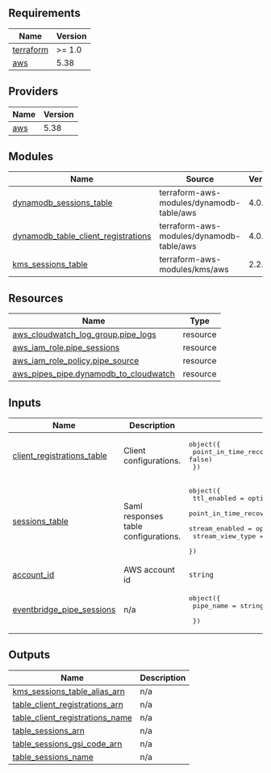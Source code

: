 ## Requirements

| Name | Version |
|------|---------|
| <a name="requirement_terraform"></a> [terraform](#requirement\_terraform) | >= 1.0 |
| <a name="requirement_aws"></a> [aws](#requirement\_aws) | 5.38 |

## Providers

| Name | Version |
|------|---------|
| <a name="provider_aws"></a> [aws](#provider\_aws) | 5.38 |

## Modules

| Name | Source | Version |
|------|--------|---------|
| <a name="module_dynamodb_sessions_table"></a> [dynamodb\_sessions\_table](#module\_dynamodb\_sessions\_table) | terraform-aws-modules/dynamodb-table/aws | 4.0.1 |
| <a name="module_dynamodb_table_client_registrations"></a> [dynamodb\_table\_client\_registrations](#module\_dynamodb\_table\_client\_registrations) | terraform-aws-modules/dynamodb-table/aws | 4.0.1 |
| <a name="module_kms_sessions_table"></a> [kms\_sessions\_table](#module\_kms\_sessions\_table) | terraform-aws-modules/kms/aws | 2.2.1 |

## Resources

| Name | Type |
|------|------|
| [aws_cloudwatch_log_group.pipe_logs](https://registry.terraform.io/providers/hashicorp/aws/5.38/docs/resources/cloudwatch_log_group) | resource |
| [aws_iam_role.pipe_sessions](https://registry.terraform.io/providers/hashicorp/aws/5.38/docs/resources/iam_role) | resource |
| [aws_iam_role_policy.pipe_source](https://registry.terraform.io/providers/hashicorp/aws/5.38/docs/resources/iam_role_policy) | resource |
| [aws_pipes_pipe.dynamodb_to_cloudwatch](https://registry.terraform.io/providers/hashicorp/aws/5.38/docs/resources/pipes_pipe) | resource |

## Inputs

| Name | Description | Type | Default | Required |
|------|-------------|------|---------|:--------:|
| <a name="input_client_registrations_table"></a> [client\_registrations\_table](#input\_client\_registrations\_table) | Client configurations. | <pre>object({<br>    point_in_time_recovery_enabled = optional(bool, false)<br>  })</pre> | n/a | yes |
| <a name="input_sessions_table"></a> [sessions\_table](#input\_sessions\_table) | Saml responses table configurations. | <pre>object({<br>    ttl_enabled                    = optional(bool, true)<br>    point_in_time_recovery_enabled = optional(bool, false)<br>    stream_enabled                 = optional(bool, false)<br>    stream_view_type               = string<br>  })</pre> | n/a | yes |
| <a name="input_account_id"></a> [account\_id](#input\_account\_id) | AWS account id | `string` | `null` | no |
| <a name="input_eventbridge_pipe_sessions"></a> [eventbridge\_pipe\_sessions](#input\_eventbridge\_pipe\_sessions) | n/a | <pre>object({<br>    pipe_name = string<br><br>  })</pre> | `null` | no |

## Outputs

| Name | Description |
|------|-------------|
| <a name="output_kms_sessions_table_alias_arn"></a> [kms\_sessions\_table\_alias\_arn](#output\_kms\_sessions\_table\_alias\_arn) | n/a |
| <a name="output_table_client_registrations_arn"></a> [table\_client\_registrations\_arn](#output\_table\_client\_registrations\_arn) | n/a |
| <a name="output_table_client_registrations_name"></a> [table\_client\_registrations\_name](#output\_table\_client\_registrations\_name) | n/a |
| <a name="output_table_sessions_arn"></a> [table\_sessions\_arn](#output\_table\_sessions\_arn) | n/a |
| <a name="output_table_sessions_gsi_code_arn"></a> [table\_sessions\_gsi\_code\_arn](#output\_table\_sessions\_gsi\_code\_arn) | n/a |
| <a name="output_table_sessions_name"></a> [table\_sessions\_name](#output\_table\_sessions\_name) | n/a |
